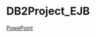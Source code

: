 # DB2Project_EJB

[PowePoint](https://polimi365-my.sharepoint.com/:p:/g/personal/10571388_polimi_it/EdtMxlvnDYRJiX_VvezjE9oBq_vkW7QW5M1ELlC21L-Ltg?e=anReNU)